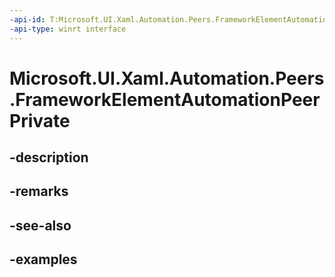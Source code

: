 ```yaml
---
-api-id: T:Microsoft.UI.Xaml.Automation.Peers.FrameworkElementAutomationPeerPrivate
-api-type: winrt interface
---
```


# Microsoft.UI.Xaml.Automation.Peers.FrameworkElementAutomationPeerPrivate

<!--
public interface FrameworkElementAutomationPeerPrivate
-->


## -description

## -remarks

## -see-also

## -examples


